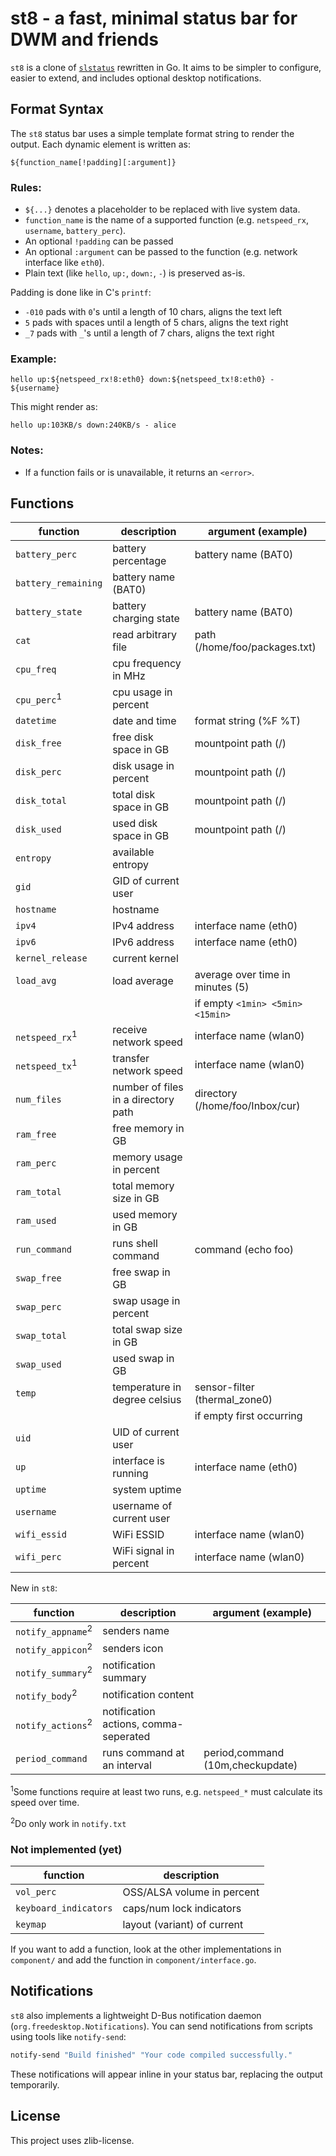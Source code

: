 # st8 - a fast, minimal status bar for DWM and friends

`st8` is a clone of [`slstatus`](https://tools.suckless.org/slstatus/) rewritten in Go.
It aims to be simpler to configure, easier to extend, and includes optional desktop notifications.

## Format Syntax

The `st8` status bar uses a simple template format string to render the output. Each dynamic element is written as:

```
${function_name[!padding][:argument]}
```

### Rules:

- `${...}` denotes a placeholder to be replaced with live system data.
- `function_name` is the name of a supported function (e.g. `netspeed_rx`, `username`, `battery_perc`).
- An optional `!padding` can be passed
- An optional `:argument` can be passed to the function (e.g. network interface like `eth0`).
- Plain text (like `hello`, `up:`, `down:`, `-`) is preserved as-is.

Padding is done like in C's `printf`:

- `-010` pads with `0`'s until a length of 10 chars, aligns the text left
- `5` pads with spaces until a length of 5 chars, aligns the text right
- `_7` pads with `_`'s until a length of 7 chars, aligns the text right

### Example:

```
hello up:${netspeed_rx!8:eth0} down:${netspeed_tx!8:eth0} - ${username}
```

This might render as:

```
hello up:103KB/s down:240KB/s - alice
```

### Notes:
- If a function fails or is unavailable, it returns an `<error>`.

## Functions

| function                  | description                          | argument (example)               |
| ------------------------- | ------------------------------------ | -------------------------------- |
| `battery_perc`            | battery percentage                   | battery name (BAT0)              |
| `battery_remaining`       | battery name (BAT0)                  |
| `battery_state`           | battery charging state               | battery name (BAT0)              |
| `cat`                     | read arbitrary file                  | path (/home/foo/packages.txt)    |
| `cpu_freq`                | cpu frequency in MHz                 |                                  |
| `cpu_perc`<sup>1</sup>    | cpu usage in percent                 |                                  |
| `datetime`                | date and time                        | format string (%F %T)            |
| `disk_free`               | free disk space in GB                | mountpoint path (/)              |
| `disk_perc`               | disk usage in percent                | mountpoint path (/)              |
| `disk_total`              | total disk space in GB               | mountpoint path (/)              |
| `disk_used`               | used disk space in GB                | mountpoint path (/)              |
| `entropy`                 | available entropy                    |                                  |
| `gid`                     | GID of current user                  |                                  |
| `hostname`                | hostname                             |                                  |
| `ipv4`                    | IPv4 address                         | interface name (eth0)            |
| `ipv6`                    | IPv6 address                         | interface name (eth0)            |
| `kernel_release`          | current kernel                       |                                  |
| `load_avg`                | load average                         | average over time in minutes (5) |
|                           |                                      | if empty `<1min> <5min> <15min>` |
| `netspeed_rx`<sup>1</sup> | receive network speed                | interface name (wlan0)           |
| `netspeed_tx`<sup>1</sup> | transfer network speed               | interface name (wlan0)           |
| `num_files`               | number of files in a directory  path | directory (/home/foo/Inbox/cur)  |
| `ram_free`                | free memory in GB                    |                                  |
| `ram_perc`                | memory usage in percent              |                                  |
| `ram_total`               | total memory size in GB              |                                  |
| `ram_used`                | used memory in GB                    |                                  |
| `run_command`             | runs shell command                   | command (echo foo)               |
| `swap_free`               | free swap in GB                      |                                  |
| `swap_perc`               | swap usage in percent                |                                  |
| `swap_total`              | total swap size in GB                |                                  |
| `swap_used`               | used swap in GB                      |                                  |
| `temp`                    | temperature in degree celsius        | sensor-filter (thermal_zone0)    |
|                           |                                      | if empty first occurring         |
| `uid`                     | UID of current user                  |                                  |
| `up`                      | interface is running                 | interface name (eth0)            |
| `uptime`                  | system uptime                        |                                  |
| `username`                | username of current user             |                                  |
| `wifi_essid`              | WiFi ESSID                           | interface name (wlan0)           |
| `wifi_perc`               | WiFi signal in percent               | interface name (wlan0)           |

New in `st8`:

| function                     | description                           | argument (example)               |
| ---------------------------- | ------------------------------------- | -------------------------------- |
| `notify_appname`<sup>2</sup> | senders name                          |                                  |
| `notify_appicon`<sup>2</sup> | senders icon                          |                                  |
| `notify_summary`<sup>2</sup> | notification summary                  |                                  |
| `notify_body`<sup>2</sup>    | notification content                  |                                  |
| `notify_actions`<sup>2</sup> | notification actions, comma-seperated |                                  |
| `period_command`             | runs command at an interval           | period,command (10m,checkupdate) |


<sup>1</sup>Some functions require at least two runs, e.g. `netspeed_*` must calculate its speed over time.

<sup>2</sup>Do only work in `notify.txt`

### Not implemented (yet)

| function              | description                 |
| --------------------- | --------------------------- |
| `vol_perc`            | OSS/ALSA volume in percent  |
| `keyboard_indicators` | caps/num lock indicators    |
| `keymap`              | layout (variant) of current |

If you want to add a function, look at the other implementations in `component/` and add the function in `component/interface.go`.

## Notifications

`st8` also implements a lightweight D-Bus notification daemon (`org.freedesktop.Notifications`).
You can send notifications from scripts using tools like `notify-send`:

```sh
notify-send "Build finished" "Your code compiled successfully."
```

These notifications will appear inline in your status bar, replacing the output temporarily.

## License

This project uses zlib-license.